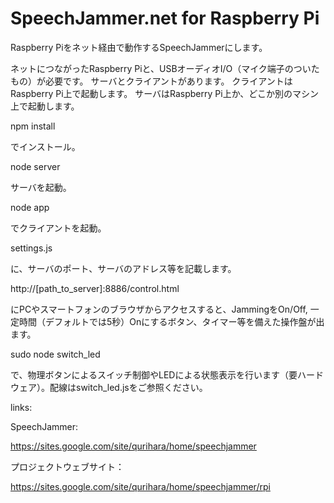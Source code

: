 SpeechJammer.net for Raspberry Pi
========================

Raspberry Piをネット経由で動作するSpeechJammerにします。

ネットにつながったRaspberry Piと、USBオーディオI/O（マイク端子のついたもの）が必要です。
サーバとクライアントがあります。
クライアントはRaspberry Pi上で起動します。
サーバはRaspberry Pi上か、どこか別のマシン上で起動します。

npm install

でインストール。

node server

サーバを起動。

node app

でクライアントを起動。

settings.js

に、サーバのポート、サーバのアドレス等を記載します。

http://[path_to_server]:8886/control.html

にPCやスマートフォンのブラウザからアクセスすると、JammingをOn/Off, 一定時間（デフォルトでは5秒）Onにするボタン、タイマー等を備えた操作盤が出ます。

sudo node switch_led

で、物理ボタンによるスイッチ制御やLEDによる状態表示を行います（要ハードウェア）。配線はswitch_led.jsをご参照ください。

links:

SpeechJammer:

https://sites.google.com/site/qurihara/home/speechjammer

プロジェクトウェブサイト：

https://sites.google.com/site/qurihara/home/speechjammer/rpi
